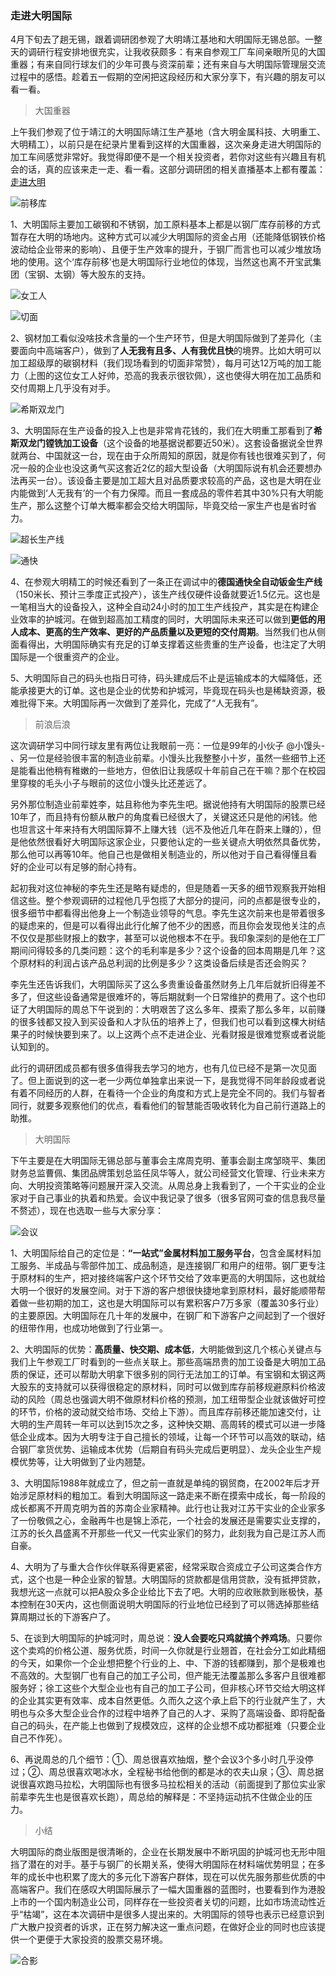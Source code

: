 ### 走进大明国际

4月下旬去了趟无锡，跟着调研团参观了大明靖江基地和大明国际无锡总部。一整天的调研行程安排地很充实，让我收获颇多：有来自参观工厂车间亲眼所见的大国重器；有来自同行球友们的少年可畏与资深前辈；还有来自与大明国际管理层交流过程中的感悟。趁着五一假期的空闲把这段经历和大家分享下，有兴趣的朋友可以看一看。

> 大国重器

上午我们参观了位于靖江的大明国际靖江生产基地（含大明金属科技、大明重工、大明精工），以前只是在纪录片里看到这样的大国重器，这次亲身走进大明国际的加工车间感觉非常好。我觉得即便不是一个相关投资者，若你对这些有兴趣且有机会的话，真的应该来走一走、看一看。这部分调研团的相关直播基本上都有覆盖：[走进大明](https://xueqiu.com/video/5285890817432973279)

![前移库](../img/visit-dmgj-1.jpg)

1、大明国际主要加工碳钢和不锈钢，加工原料基本上都是以钢厂库存前移的方式暂存在大明的场地内。这种方式可以减少大明国际的资金占用（还能降低钢铁价格波动给企业带来的影响）、且便于生产效率的提升，于钢厂而言也可以减少堆放场地的使用。这个‘库存前移’也是大明国际行业地位的体现，当然这也离不开宝武集团（宝钢、太钢）等大股东的支持。

![女工人](../img/visit-dmgj-2.jpg)

![切面](../img/visit-dmgj-6.jpg)

2、钢材加工看似没啥技术含量的一个生产环节，但是大明国际做到了差异化（主要面向中高端客户），做到了**人无我有且多、人有我优且快**的境界。比如大明可以加工超级厚的碳钢材料（我们现场看到的切面非常赞），每月可达12万吨的加工能力（上图的这位女工人好帅，恐高的我表示很钦佩），这也使得大明在加工品质和交付周期上几乎没有对手。

![希斯双龙门](../img/visit-dmgj-3.jpg)

3、大明国际在生产设备的投入上也是非常肯花钱的，我们在大明重工那看到了**希斯双龙门镗铣加工设备**（这个设备的地基据说都要近50米）。这套设备据说全世界就两台、中国就这一台，现在由于众所周知的原因，就是你有钱也很难买到了，何况一般的企业也没这勇气买这套近2亿的超大型设备（大明国际说有机会还要想办法再买一台）。该设备主要是加工超大且对品质要求较高的产品，这也是大明在业内能做到‘人无我有’的一个有力保障。而且一套成品的零件若其中30%只有大明能生产，那么这整个订单大概率都会交给大明国际，毕竟交给一家生产也是省时省力。

![超长生产线](../img/visit-dmgj-4.jpg)

![通快](../img/visit-dmgj-7.jpg)

4、在参观大明精工的时候还看到了一条正在调试中的**德国通快全自动钣金生产线**（150米长、预计三季度正式投产），该生产线仅硬件设备就要近1.5亿元。这也是一笔相当大的设备投入，这种全自动24小时的加工生产线投产，其实是在构建企业效率的护城河。在做到超高加工精度的同时，大明国际未来还可以做到**更低的用人成本、更高的生产效率、更好的产品质量以及更短的交付周期**。当然我们也从侧面看得出，大明国际确实有充足的订单支撑着这些贵重的生产设备，也注定了大明国际是一个很重资产的企业。

5、大明国际自己的码头也指日可待，码头建成后不止是运输成本的大幅降低，还能承接更大的订单。这也是企业的优势和护城河，毕竟现在码头也是稀缺资源，极难批得下来。大明国际再一次做到了差异化，完成了“人无我有”。

> 前浪后浪

这次调研学习中同行球友里有两位让我眼前一亮：一位是99年的小伙子 @小馒头- 、另一位是经验很丰富的制造业前辈。小馒头比我整整小十岁，虽然一些细节上还是能看出他稍有稚嫩的一些地方，但依旧让我感叹十年前自己在干嘛？那个在校园里穿梭的毛头小子与眼前的这位小馒头比还差远了。

另外那位制造业前辈姓李，姑且称他为李先生吧。据说他持有大明国际的股票已经10年了，而且持有份额从散户的角度看已经很大了，关键这还只是他的闲钱。他也坦言这十年来持有大明国际算不上赚大钱（远不及他近几年在蔚来上赚的），但是他依然很看好大明国际这家企业，只要他认定的一些关键点大明依然具备优势，那么他可以再等10年。他自己也是做相关制造业的，所以他对于自己看得懂且看好的企业可以有足够的耐心持有。

起初我对这位神秘的李先生还是略有疑虑的，但是随着一天多的细节观察我开始相信这些。整个参观调研的过程他几乎包揽了大部分的提问，问的点都是很专业的，很多细节中都看得出他身上一个制造业领导的气息。李先生这次前来也是带着很多的疑虑来的，但是可以看得出此行化解了他不少的困惑，而且你会发现他关注的点不仅仅是那些财报上的数字，甚至可以说他根本不在乎。我印象深刻的是他在工厂期间问得较多的几类问题：这个的毛利率是多少？这个设备的回本周期是几年？这个原材料的利润占该产品总利润的比例是多少？这类设备后续是否还会购买？

李先生还告诉我们，大明国际买了这么多贵重设备虽然财务上几年后就折旧得差不多了，但这些设备通常是很难坏的，等后期就剩一个日常维护的费用了。这个也印证了大明国际的周总下午说到的：大明艰苦了这么多年、摸索了那么多年，以前赚的很多钱都又投入到买设备和人才队伍的培养上了，但我们也可以看到这棵大树结果子的时候快要到来了。以上这两个点不走进企业、光看财报是很难觉察或者说能认知到的。

此行的调研团成员都有很多值得我去学习的地方，也有几位已经不是第一次见面了。但上面说到的这一老一少两位单独拿出来说一下，是我觉得不同年龄段或者说有着不同经历的人群，在看待一个企业的角度和方式上是完全不同的。我们与智者同行，就要多观察他们的优点，看看他们的智慧能否吸收转化为自己前行道路上的助推。

> 大明国际

下午主要是在大明国际无锡总部与董事会主席周克明、董事会副主席邹晓平、集团财务总监曹佩、集团品牌策划总监任凤华等人，就公司经营文化管理、行业未来方向、大明投资策略等问题展开深入交流。从周总身上我看到了，一个干实业的企业家对于自己事业的执着和热爱。会议中我记录了很多（很多官网可查的信息我尽量不赘述），现在也选取一些与大家分享：

![会议](../img/visit-dmgj-5.jpg)

1、大明国际给自己的定位是：**“一站式”金属材料加工服务平台**，包含金属材料加工服务、半成品与零部件加工、成品制造，是连接钢厂和用户的纽带。钢厂更专注于原材料的生产，把对接终端客户这个环节交给了效率更高的大明国际，这也就给大明一个很好的发展空间。对于下游的客户想很快捷地拿到原材料，最好能顺带帮着做一些初期的加工，这也是大明国际可以有累积客户7万多家（覆盖30多行业）的主要原因。大明国际在几十年的发展中，在钢厂和下游客户之间起到了一个很好的纽带作用，也成功地做到了行业第一。

2、大明国际的优势：**高质量、快交期、成本低**，大明能做到这几个核心关键点与我们上午参观工厂时看到的一些点关联上。那些高端昂贵的加工设备是大明加工品质的保证，还可以帮助大明拿下很多别的同行无法加工的订单。有宝钢和太钢这两大股东的支持就可以获得很稳定的原材料，同时可以做到库存前移规避原料价格波动的风险（周总也强调大明不做原材料价格的预测，加工纽带型企业就该做好可控的环节，价格的波动就交给市场、交给上下游）。而且库存前移还能加速交付，让大明的生产周转一年可以达到15次之多，这种快交期、高周转的模式可以进一步降低企业成本。因为大明专注于自己擅长的领域，让每一个环节可以高效的联动，结合钢厂拿货优势、运输成本优势（后期自有码头完成后更明显）、龙头企业生产规模优势等，让大明做到了业内翘楚。

3、大明国际1988年就成立了，但之前一直就是单纯的钢贸商，在2002年后才开始涉足原材料的粗加工。看到大明国际这一路走来不断在摸索中成长，每一阶段的成长都离不开周克明为首的苏南企业家精神。此行也让我对江苏干实业的企业家多了一份敬佩之心，金融再牛也是锦上添花，一个社会的发展还是需要实业支撑的，江苏的长久昌盛离不开那些一代又一代实业家们的努力，此刻我为自己是江苏人而自豪。

4、大明为了与重大合作伙伴联系得更紧密，经常采取合资成立子公司这类合作方式，这个也是一种企业家的智慧。大明国际的贷款都是信用贷款，没有抵押贷款，我想光这一点就可以把A股众多企业给比下去了吧。大明的应收账款到账极快，基本控制在30天内，这也侧面说明大明国际的行业地位已经到了可以筛选掉那些结算周期过长的下游客户了。

5、在谈到大明国际的护城河时，周总说：**没人会要吃只鸡就搞个养鸡场**。只要你这个卖鸡的价格公道、服务优质，时间一久你就是行业翘首，在社会分工如此精细的今天，如果你一个企业想把整个行业的上、中、下游的钱都赚到，那个是极难也不高效的。大型钢厂也有自己的加工子公司，但产能无法覆盖那么多客户且很难都服务好；徐工这些个大型企业也有自己的加工子公司，但非核心环节交给大明这样的企业其实更有效率、成本自然更低。久而久之这个承上启下的行业就产生了，大明也与众多大型企业合作的过程中培养了自己的人才、采购了高端设备、即将配备自己的码头，在产能上也做到了规模效应，这样的企业想不成功都挺难（只要企业自己不作死）。

6、再说周总的几个细节：①、周总很喜欢抽烟，整个会议3个多小时几乎没停过；②、周总很喜欢喝冰水，全程秘书给他倒的都是冰的农夫山泉；③、周总据说很喜欢跑马拉松，大明国际也有很多马拉松相关的活动（前面提到了那位实业家前辈李先生也是很喜欢长跑），周总给的解释是：不坚持运动抗不住做企业的压力。

> 小结

大明国际的商业版图是很清晰的，企业在长期发展中不断巩固的护城河也无形中阻挡了潜在的对手。基于与钢厂的长期关系，使得大明国际在材料端优势明显；在多年的成长中也积累了庞大的多元化下游客户群体，现在可以优先服务那些优质的中高端客户。我们在感叹大明国际展示了一幅大国重器的蓝图时，也要看到作为港股上市的一个国内制造业公司，同样存在一些投资者关切的问题，比如市场流动性近乎“枯竭”，这在本次调研中是很多人提出来的。大明国际的领导也表示已经意识到广大散户投资者的诉求，正在努力解决这一重点问题，在做好企业的同时也应该提供一个更便于大家投资的股票交易环境。

![合影](../img/visit-dmgj-8.jpg)